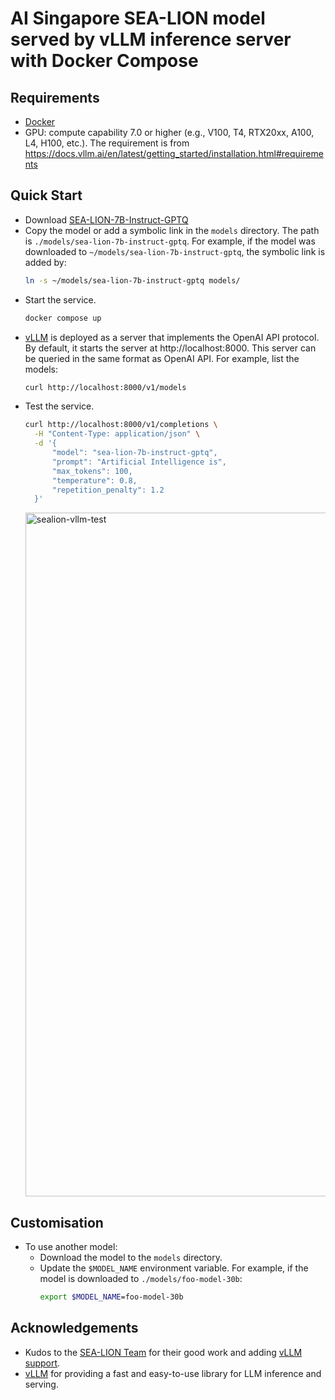 # AI Singapore SEA-LION model served by vLLM inference server with Docker Compose

## Requirements
- [Docker](https://docs.docker.com/engine/install/)
- GPU: compute capability 7.0 or higher (e.g., V100, T4, RTX20xx, A100, L4, H100, etc.). The requirement is from https://docs.vllm.ai/en/latest/getting_started/installation.html#requirements

## Quick Start
- Download [SEA-LION-7B-Instruct-GPTQ](https://huggingface.co/aisingapore/sea-lion-7b-instruct-gptq)
- Copy the model or add a symbolic link in the ```models``` directory. The path is ```./models/sea-lion-7b-instruct-gptq```. For example, if the model was downloaded to ```~/models/sea-lion-7b-instruct-gptq```, the symbolic link is added by:
  ```bash
  ln -s ~/models/sea-lion-7b-instruct-gptq models/
  ```
- Start the service.
  ```bash
  docker compose up
  ```
- [vLLM](https://docs.vllm.ai/en/stable/) is deployed as a server that implements the OpenAI API protocol. By default, it starts the server at http://localhost:8000. This server can be queried in the same format as OpenAI API. For example, list the models:
  ```bash
  curl http://localhost:8000/v1/models
  ```
- Test the service.
  ```bash
  curl http://localhost:8000/v1/completions \
    -H "Content-Type: application/json" \
    -d '{
        "model": "sea-lion-7b-instruct-gptq",
        "prompt": "Artificial Intelligence is",
        "max_tokens": 100,
        "temperature": 0.8,
        "repetition_penalty": 1.2
    }'
  ```
  <img width="1094" alt="sealion-vllm-test" src="https://github.com/ren-lee/sealion-vllm/assets/62876165/bc719366-4d3c-46b7-81fd-14c524502807">

## Customisation
- To use another model:
  - Download the model to the ```models``` directory.
  - Update the ```$MODEL_NAME``` environment variable. For example, if the model is downloaded to ```./models/foo-model-30b```:
    ```bash
    export $MODEL_NAME=foo-model-30b
    ```

## Acknowledgements
- Kudos to the [SEA-LION Team](https://huggingface.co/aisingapore/sea-lion-7b-instruct-gptq#the-team) for their good work and adding [vLLM support](https://github.com/aisingapore/sealion/tree/vllm/vllm).
- [vLLM](https://github.com/vllm-project/vllm) for providing a fast and easy-to-use library for LLM inference and serving.

